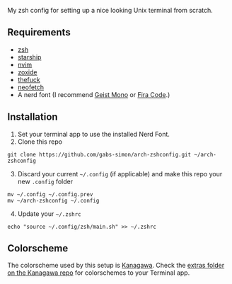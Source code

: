 My zsh config for setting up a nice looking Unix terminal from scratch.

## Requirements

- [zsh](https://github.com/zsh-users/zsh)
- [starship](https://github.com/starship/starship)
- [nvim](https://github.com/neovim/neovim)
- [zoxide](https://github.com/ajeetdsouza/zoxide)
- [thefuck](https://github.com/nvbn/thefuck)
- [neofetch](https://github.com/dylanaraps/neofetch)
- A nerd font (I recommend [Geist Mono](https://github.com/ryanoasis/nerd-fonts/tree/master/patched-fonts/GeistMono) or [Fira Code](https://github.com/ryanoasis/nerd-fonts/tree/master/patched-fonts/FiraCode).)

## Installation

1. Set your terminal app to use the installed Nerd Font.
2. Clone this repo
```
git clone https://github.com/gabs-simon/arch-zshconfig.git ~/arch-zshconfig
```

3. Discard your current `~/.config` (if applicable) and make this repo your new `.config` folder

```
mv ~/.config ~/.config.prev
mv ~/arch-zshconfig ~/.config
```

4. Update your `~/.zshrc`

```
echo "source ~/.config/zsh/main.sh" >> ~/.zshrc
```
## Colorscheme

The colorscheme used by this setup is [Kanagawa](https://github.com/rebelot/kanagawa.nvim). Check the [extras folder on the Kanagawa repo](https://github.com/rebelot/kanagawa.nvim/tree/master/extras) for colorschemes to your Terminal app.
